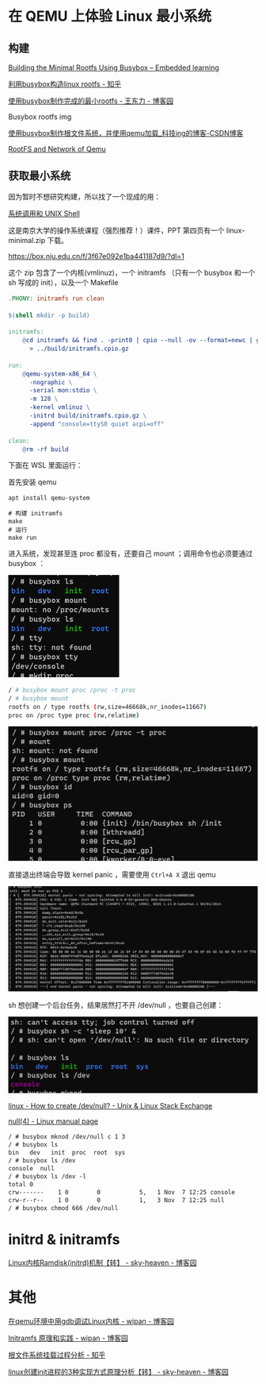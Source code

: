 # 在 QEMU 上体验 Linux 最小系统

## 构建

[Building the Minimal Rootfs Using Busybox – Embedded learning](https://embeddedstudy.home.blog/2019/01/23/building-the-minimal-rootfs-using-busybox/)

[利用busybox构造linux rootfs - 知乎](https://zhuanlan.zhihu.com/p/409425657)

[使用busybox制作完成的最小rootfs - 王东力 - 博客园](https://www.cnblogs.com/ethandlwang/p/14789266.html)

Busybox rootfs img

[使用busybox制作根文件系统，并使用qemu加载_科技ing的博客-CSDN博客](https://blog.csdn.net/WMX843230304WMX/article/details/102869468)

[RootFS and Network of Qemu](http://zhiyisun.github.io/2015/04/10/rootfs-and-network-qemu.html)

## 获取最小系统

因为暂时不想研究构建，所以找了一个现成的用：

[系统调用和 UNIX Shell](https://jyywiki.cn/OS/2022/slides/13.slides#/1/1)

这是南京大学的操作系统课程（强烈推荐！）课件，PPT 第四页有一个 linux-minimal.zip 下载。

https://box.nju.edu.cn/f/3f67e092e1ba441187d9/?dl=1

这个 zip 包含了一个内核(vmlinuz)，一个 initramfs （只有一个 busybox 和一个 sh 写成的 init），以及一个 Makefile

```mk
.PHONY: initramfs run clean

$(shell mkdir -p build)

initramfs:
	@cd initramfs && find . -print0 | cpio --null -ov --format=newc | gzip -9 \
	  > ../build/initramfs.cpio.gz

run:
	@qemu-system-x86_64 \
	  -nographic \
	  -serial mon:stdio \
	  -m 128 \
	  -kernel vmlinuz \
	  -initrd build/initramfs.cpio.gz \
	  -append "console=ttyS0 quiet acpi=off"

clean:
	@rm -rf build
```

下面在 WSL 里面运行：

首先安装 qemu

```
apt install qemu-system
```

```
# 构建 initramfs
make
# 运行
make run
```

进入系统，发现甚至连 proc 都没有，还要自己 mount ；调用命令也必须要通过 busybox ：

![](res/images/20221107_01.png)

```sh
/ # busybox mount proc /proc -t proc
/ # busybox mount
rootfs on / type rootfs (rw,size=46668k,nr_inodes=11667)
proc on /proc type proc (rw,relatime)
```

![](res/images/20221107_02.png)

直接退出终端会导致 kernel panic ，需要使用 `Ctrl+A X` 退出 qemu

![](res/images/20221107_03.png)

sh 想创建一个后台任务，结果居然打不开 /dev/null ，也要自己创建：

![](res/images/20221107_04.png)

[linux - How to create /dev/null? - Unix & Linux Stack Exchange](https://unix.stackexchange.com/questions/27279/how-to-create-dev-null)

[null(4) - Linux manual page](https://man7.org/linux/man-pages/man4/zero.4.html)

```
/ # busybox mknod /dev/null c 1 3
/ # busybox ls
bin   dev   init  proc  root  sys
/ # busybox ls /dev
console  null
/ # busybox ls /dev -l
total 0
crw-------    1 0        0           5,   1 Nov  7 12:25 console
crw-r--r--    1 0        0           1,   3 Nov  7 12:25 null
/ # busybox chmod 666 /dev/null
```

# initrd & initramfs

[Linux内核Ramdisk(initrd)机制【转】 - sky-heaven - 博客园](https://www.cnblogs.com/sky-heaven/p/13856545.html)

[](https://www.kernel.org/doc/Documentation/filesystems/ramfs-rootfs-initramfs.txt)

# 其他

[在qemu环境中用gdb调试Linux内核 - wipan - 博客园](https://www.cnblogs.com/wipan/p/9264979.html)

[Initramfs 原理和实践 - wipan - 博客园](https://www.cnblogs.com/wipan/p/9269505.html)

[根文件系统挂载过程分析 - 知乎](https://zhuanlan.zhihu.com/p/347110313)

[linux创建init进程的3种实现方式原理分析【转】 - sky-heaven - 博客园](https://www.cnblogs.com/sky-heaven/p/16116574.html)
